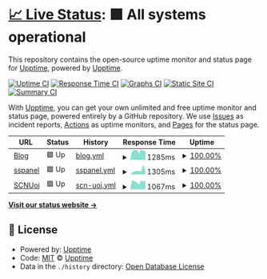 # [📈 Live Status](https://demo.upptime.js.org): <!--live status--> **🟩 All systems operational**

This repository contains the open-source uptime monitor and status page for [Upptime](https://upptime.js.org), powered by [Upptime](https://github.com/upptime/upptime).

[![Uptime CI](https://github.com/M1saka10010/uptime/workflows/Uptime%20CI/badge.svg)](https://github.com/M1saka10010/uptime/actions?query=workflow%3A%22Uptime+CI%22)
[![Response Time CI](https://github.com/M1saka10010/uptime/workflows/Response%20Time%20CI/badge.svg)](https://github.com/M1saka10010/uptime/actions?query=workflow%3A%22Response+Time+CI%22)
[![Graphs CI](https://github.com/M1saka10010/uptime/workflows/Graphs%20CI/badge.svg)](https://github.com/M1saka10010/uptime/actions?query=workflow%3A%22Graphs+CI%22)
[![Static Site CI](https://github.com/M1saka10010/uptime/workflows/Static%20Site%20CI/badge.svg)](https://github.com/M1saka10010/uptime/actions?query=workflow%3A%22Static+Site+CI%22)
[![Summary CI](https://github.com/M1saka10010/uptime/workflows/Summary%20CI/badge.svg)](https://github.com/M1saka10010/uptime/actions?query=workflow%3A%22Summary+CI%22)

With [Upptime](https://upptime.js.org), you can get your own unlimited and free uptime monitor and status page, powered entirely by a GitHub repository. We use [Issues](https://github.com/upptime/upptime/issues) as incident reports, [Actions](https://github.com/M1saka10010/uptime/actions) as uptime monitors, and [Pages](https://demo.upptime.js.org) for the status page.

<!--start: status pages-->
<!-- This summary is generated by Upptime (https://github.com/upptime/upptime) -->
<!-- Do not edit this manually, your changes will be overwritten -->
<!-- prettier-ignore -->
| URL | Status | History | Response Time | Uptime |
| --- | ------ | ------- | ------------- | ------ |
| <img alt="" src="https://icons.duckduckgo.com/ip3/www.hunyl.com.ico" height="13"> [Blog](https://www.hunyl.com) | 🟩 Up | [blog.yml](https://github.com/M1saka10010/uptime/commits/HEAD/history/blog.yml) | <details><summary><img alt="Response time graph" src="./graphs/blog/response-time-week.png" height="20"> 1285ms</summary><br><a href="https://uptime.594144.xyz/history/blog"><img alt="Response time 1690" src="https://img.shields.io/endpoint?url=https%3A%2F%2Fraw.githubusercontent.com%2FM1saka10010%2Fuptime%2FHEAD%2Fapi%2Fblog%2Fresponse-time.json"></a><br><a href="https://uptime.594144.xyz/history/blog"><img alt="24-hour response time 1494" src="https://img.shields.io/endpoint?url=https%3A%2F%2Fraw.githubusercontent.com%2FM1saka10010%2Fuptime%2FHEAD%2Fapi%2Fblog%2Fresponse-time-day.json"></a><br><a href="https://uptime.594144.xyz/history/blog"><img alt="7-day response time 1285" src="https://img.shields.io/endpoint?url=https%3A%2F%2Fraw.githubusercontent.com%2FM1saka10010%2Fuptime%2FHEAD%2Fapi%2Fblog%2Fresponse-time-week.json"></a><br><a href="https://uptime.594144.xyz/history/blog"><img alt="30-day response time 1389" src="https://img.shields.io/endpoint?url=https%3A%2F%2Fraw.githubusercontent.com%2FM1saka10010%2Fuptime%2FHEAD%2Fapi%2Fblog%2Fresponse-time-month.json"></a><br><a href="https://uptime.594144.xyz/history/blog"><img alt="1-year response time 1553" src="https://img.shields.io/endpoint?url=https%3A%2F%2Fraw.githubusercontent.com%2FM1saka10010%2Fuptime%2FHEAD%2Fapi%2Fblog%2Fresponse-time-year.json"></a></details> | <details><summary><a href="https://uptime.594144.xyz/history/blog">100.00%</a></summary><a href="https://uptime.594144.xyz/history/blog"><img alt="All-time uptime 99.59%" src="https://img.shields.io/endpoint?url=https%3A%2F%2Fraw.githubusercontent.com%2FM1saka10010%2Fuptime%2FHEAD%2Fapi%2Fblog%2Fuptime.json"></a><br><a href="https://uptime.594144.xyz/history/blog"><img alt="24-hour uptime 100.00%" src="https://img.shields.io/endpoint?url=https%3A%2F%2Fraw.githubusercontent.com%2FM1saka10010%2Fuptime%2FHEAD%2Fapi%2Fblog%2Fuptime-day.json"></a><br><a href="https://uptime.594144.xyz/history/blog"><img alt="7-day uptime 100.00%" src="https://img.shields.io/endpoint?url=https%3A%2F%2Fraw.githubusercontent.com%2FM1saka10010%2Fuptime%2FHEAD%2Fapi%2Fblog%2Fuptime-week.json"></a><br><a href="https://uptime.594144.xyz/history/blog"><img alt="30-day uptime 100.00%" src="https://img.shields.io/endpoint?url=https%3A%2F%2Fraw.githubusercontent.com%2FM1saka10010%2Fuptime%2FHEAD%2Fapi%2Fblog%2Fuptime-month.json"></a><br><a href="https://uptime.594144.xyz/history/blog"><img alt="1-year uptime 99.48%" src="https://img.shields.io/endpoint?url=https%3A%2F%2Fraw.githubusercontent.com%2FM1saka10010%2Fuptime%2FHEAD%2Fapi%2Fblog%2Fuptime-year.json"></a></details>
| <img alt="" src="https://icons.duckduckgo.com/ip3/ss.168167.xyz.ico" height="13"> [sspanel](https://ss.168167.xyz) | 🟩 Up | [sspanel.yml](https://github.com/M1saka10010/uptime/commits/HEAD/history/sspanel.yml) | <details><summary><img alt="Response time graph" src="./graphs/sspanel/response-time-week.png" height="20"> 1305ms</summary><br><a href="https://uptime.594144.xyz/history/sspanel"><img alt="Response time 1581" src="https://img.shields.io/endpoint?url=https%3A%2F%2Fraw.githubusercontent.com%2FM1saka10010%2Fuptime%2FHEAD%2Fapi%2Fsspanel%2Fresponse-time.json"></a><br><a href="https://uptime.594144.xyz/history/sspanel"><img alt="24-hour response time 1791" src="https://img.shields.io/endpoint?url=https%3A%2F%2Fraw.githubusercontent.com%2FM1saka10010%2Fuptime%2FHEAD%2Fapi%2Fsspanel%2Fresponse-time-day.json"></a><br><a href="https://uptime.594144.xyz/history/sspanel"><img alt="7-day response time 1305" src="https://img.shields.io/endpoint?url=https%3A%2F%2Fraw.githubusercontent.com%2FM1saka10010%2Fuptime%2FHEAD%2Fapi%2Fsspanel%2Fresponse-time-week.json"></a><br><a href="https://uptime.594144.xyz/history/sspanel"><img alt="30-day response time 1112" src="https://img.shields.io/endpoint?url=https%3A%2F%2Fraw.githubusercontent.com%2FM1saka10010%2Fuptime%2FHEAD%2Fapi%2Fsspanel%2Fresponse-time-month.json"></a><br><a href="https://uptime.594144.xyz/history/sspanel"><img alt="1-year response time 1472" src="https://img.shields.io/endpoint?url=https%3A%2F%2Fraw.githubusercontent.com%2FM1saka10010%2Fuptime%2FHEAD%2Fapi%2Fsspanel%2Fresponse-time-year.json"></a></details> | <details><summary><a href="https://uptime.594144.xyz/history/sspanel">100.00%</a></summary><a href="https://uptime.594144.xyz/history/sspanel"><img alt="All-time uptime 99.95%" src="https://img.shields.io/endpoint?url=https%3A%2F%2Fraw.githubusercontent.com%2FM1saka10010%2Fuptime%2FHEAD%2Fapi%2Fsspanel%2Fuptime.json"></a><br><a href="https://uptime.594144.xyz/history/sspanel"><img alt="24-hour uptime 100.00%" src="https://img.shields.io/endpoint?url=https%3A%2F%2Fraw.githubusercontent.com%2FM1saka10010%2Fuptime%2FHEAD%2Fapi%2Fsspanel%2Fuptime-day.json"></a><br><a href="https://uptime.594144.xyz/history/sspanel"><img alt="7-day uptime 100.00%" src="https://img.shields.io/endpoint?url=https%3A%2F%2Fraw.githubusercontent.com%2FM1saka10010%2Fuptime%2FHEAD%2Fapi%2Fsspanel%2Fuptime-week.json"></a><br><a href="https://uptime.594144.xyz/history/sspanel"><img alt="30-day uptime 99.96%" src="https://img.shields.io/endpoint?url=https%3A%2F%2Fraw.githubusercontent.com%2FM1saka10010%2Fuptime%2FHEAD%2Fapi%2Fsspanel%2Fuptime-month.json"></a><br><a href="https://uptime.594144.xyz/history/sspanel"><img alt="1-year uptime 99.94%" src="https://img.shields.io/endpoint?url=https%3A%2F%2Fraw.githubusercontent.com%2FM1saka10010%2Fuptime%2FHEAD%2Fapi%2Fsspanel%2Fuptime-year.json"></a></details>
| <img alt="" src="https://icons.duckduckgo.com/ip3/oj.socoding.cn.ico" height="13"> [SCNUoj](https://oj.socoding.cn) | 🟩 Up | [scn-uoj.yml](https://github.com/M1saka10010/uptime/commits/HEAD/history/scn-uoj.yml) | <details><summary><img alt="Response time graph" src="./graphs/scn-uoj/response-time-week.png" height="20"> 1067ms</summary><br><a href="https://uptime.594144.xyz/history/scn-uoj"><img alt="Response time 1125" src="https://img.shields.io/endpoint?url=https%3A%2F%2Fraw.githubusercontent.com%2FM1saka10010%2Fuptime%2FHEAD%2Fapi%2Fscn-uoj%2Fresponse-time.json"></a><br><a href="https://uptime.594144.xyz/history/scn-uoj"><img alt="24-hour response time 1215" src="https://img.shields.io/endpoint?url=https%3A%2F%2Fraw.githubusercontent.com%2FM1saka10010%2Fuptime%2FHEAD%2Fapi%2Fscn-uoj%2Fresponse-time-day.json"></a><br><a href="https://uptime.594144.xyz/history/scn-uoj"><img alt="7-day response time 1067" src="https://img.shields.io/endpoint?url=https%3A%2F%2Fraw.githubusercontent.com%2FM1saka10010%2Fuptime%2FHEAD%2Fapi%2Fscn-uoj%2Fresponse-time-week.json"></a><br><a href="https://uptime.594144.xyz/history/scn-uoj"><img alt="30-day response time 1091" src="https://img.shields.io/endpoint?url=https%3A%2F%2Fraw.githubusercontent.com%2FM1saka10010%2Fuptime%2FHEAD%2Fapi%2Fscn-uoj%2Fresponse-time-month.json"></a><br><a href="https://uptime.594144.xyz/history/scn-uoj"><img alt="1-year response time 1106" src="https://img.shields.io/endpoint?url=https%3A%2F%2Fraw.githubusercontent.com%2FM1saka10010%2Fuptime%2FHEAD%2Fapi%2Fscn-uoj%2Fresponse-time-year.json"></a></details> | <details><summary><a href="https://uptime.594144.xyz/history/scn-uoj">100.00%</a></summary><a href="https://uptime.594144.xyz/history/scn-uoj"><img alt="All-time uptime 83.90%" src="https://img.shields.io/endpoint?url=https%3A%2F%2Fraw.githubusercontent.com%2FM1saka10010%2Fuptime%2FHEAD%2Fapi%2Fscn-uoj%2Fuptime.json"></a><br><a href="https://uptime.594144.xyz/history/scn-uoj"><img alt="24-hour uptime 100.00%" src="https://img.shields.io/endpoint?url=https%3A%2F%2Fraw.githubusercontent.com%2FM1saka10010%2Fuptime%2FHEAD%2Fapi%2Fscn-uoj%2Fuptime-day.json"></a><br><a href="https://uptime.594144.xyz/history/scn-uoj"><img alt="7-day uptime 100.00%" src="https://img.shields.io/endpoint?url=https%3A%2F%2Fraw.githubusercontent.com%2FM1saka10010%2Fuptime%2FHEAD%2Fapi%2Fscn-uoj%2Fuptime-week.json"></a><br><a href="https://uptime.594144.xyz/history/scn-uoj"><img alt="30-day uptime 99.04%" src="https://img.shields.io/endpoint?url=https%3A%2F%2Fraw.githubusercontent.com%2FM1saka10010%2Fuptime%2FHEAD%2Fapi%2Fscn-uoj%2Fuptime-month.json"></a><br><a href="https://uptime.594144.xyz/history/scn-uoj"><img alt="1-year uptime 88.00%" src="https://img.shields.io/endpoint?url=https%3A%2F%2Fraw.githubusercontent.com%2FM1saka10010%2Fuptime%2FHEAD%2Fapi%2Fscn-uoj%2Fuptime-year.json"></a></details>

<!--end: status pages-->

[**Visit our status website →**](https://demo.upptime.js.org)

## 📄 License

- Powered by: [Upptime](https://github.com/upptime/upptime)
- Code: [MIT](./LICENSE) © [Upptime](https://upptime.js.org)
- Data in the `./history` directory: [Open Database License](https://opendatacommons.org/licenses/odbl/1-0/)
